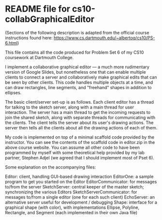 # README file for cs10-collabGraphicalEditor

(Sections of the following description is adapted from the official course instructions found here: https://www.cs.dartmouth.edu/~albertoq/cs10/PS-6.html) 

This file contains all the code produced for Problem Set 6 of my CS10 coursework at Dartmouth College. 

I implement a collaborative graphical editor — a much more rudimentary version of Google Slides, but nonetheless one that can enable multiple clients to connect a server and collaboratively make graphical edits that can be seen by other clients. This code handles multiple objects at a time, and can draw rectangles, line segments, and "freehand" shapes in addition to ellipses.

The basic client/server set-up is as follows. Each client editor has a thread for talking to the sketch server, along with a main thread for user interaction. The server has a main thread to get the incoming requests to join the shared sketch, along with separate threads for communicating with the clients. The client tells the server about its user's drawing actions. The server then tells all the clients about all the drawing actions of each of them.

My code is implemented on top of a minimal scaffold code provided by the instructor. You can see the contents of the scaffold code in editor.zip in the above course website. You can assume all other code to have been programmed by myself with some theoretical help provided by my lab partner, Stephen Adjel (we agreed that I should implement most of Pset 6). 

Some explanation on the accompanying files: 

Editor: client, handling GUI-based drawing interaction
EditorOne: a sample program to get you started on the Editor
EditorCommunicator: for messages to/from the server
SketchServer: central keeper of the master sketch; synchronizing the various Editors
SketchServerCommunicator: for messages to/from a single editor (one for each such client)
EchoServer: an alternative server useful for development / debugging
Shape: interface for a graphical shape (with color), with implementations Ellipse, Polyline, Rectangle, and Segment (each implemented in their own Java file)
